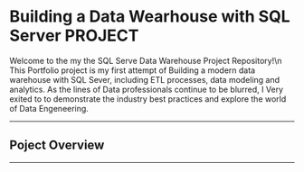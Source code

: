 # Building a Data Wearhouse with SQL Server PROJECT

Welcome to the my the SQL Serve Data Warehouse Project Repository!\n
This Portfolio project is my first attempt of Building a modern data warehouse with SQL Sever, including ETL processes, data modeling and analytics.
As the lines of Data professionals continue to be blurred, I Very exited to to demonstrate the industry best practices and explore the world of Data Engeneering.
***


## Poject Overview
-----
